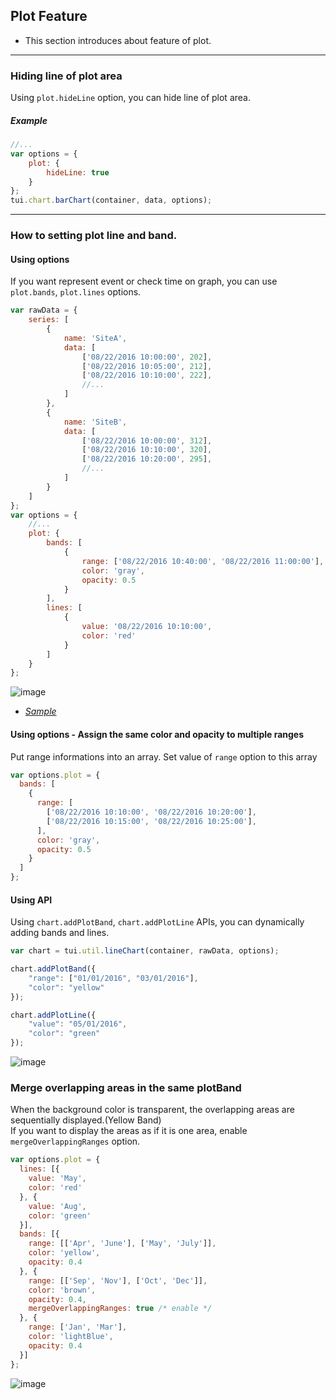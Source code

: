 ## Plot Feature
* This section introduces about feature of plot.

***

### Hiding line of plot area

Using `plot.hideLine` option, you can hide line of plot area.

##### Example

```javascript
//...
var options = {
    plot: {
        hideLine: true
    }
};
tui.chart.barChart(container, data, options);
```
***

### How to setting plot line and band.

#### Using options
If you want represent event or check time on graph, you can use `plot.bands`, `plot.lines` options.

```javascript
var rawData = {
    series: [
        {
            name: 'SiteA',
            data: [
                ['08/22/2016 10:00:00', 202],
                ['08/22/2016 10:05:00', 212],
                ['08/22/2016 10:10:00', 222],
                //...
            ]
        },
        {
            name: 'SiteB',
            data: [
                ['08/22/2016 10:00:00', 312],
                ['08/22/2016 10:10:00', 320],
                ['08/22/2016 10:20:00', 295],
                //...
            ]
        }
    ]
};
var options = {
    //...
    plot: {
        bands: [
            {
                range: ['08/22/2016 10:40:00', '08/22/2016 11:00:00'],
                color: 'gray',
                opacity: 0.5
            }
        ],
        lines: [
            {
                value: '08/22/2016 10:10:00',
                color: 'red'
            }
        ]
    }
};
```

![image](https://user-images.githubusercontent.com/35218826/36886584-8a6df2e6-1e30-11e8-9028-0084bebb7a72.png)

* _[Sample](https://nhnent.github.io/tui.chart/latest/tutorial-example03-03-line-chart-coordinate-data.html)_

#### Using options - Assign the same color and opacity to multiple ranges
Put range informations into an array.
Set value of `range` option to this array
```javascript
var options.plot = {
  bands: [
    {
      range: [
        ['08/22/2016 10:10:00', '08/22/2016 10:20:00'],
        ['08/22/2016 10:15:00', '08/22/2016 10:25:00'],
      ],
      color: 'gray',
      opacity: 0.5
    }
  ]
};
```

#### Using API
Using `chart.addPlotBand`, `chart.addPlotLine` APIs, you can dynamically adding bands and lines.

```javascript
var chart = tui.util.lineChart(container, rawData, options);

chart.addPlotBand({
    "range": ["01/01/2016", "03/01/2016"],
    "color": "yellow"
});

chart.addPlotLine({
    "value": "05/01/2016",
    "color": "green"
});
```

![image](https://github.nhnent.com/storage/user/429/files/86eb0430-6b6a-11e6-9295-0358be2f37a1)

### Merge overlapping areas in the same plotBand
When the background color is transparent, the overlapping areas are sequentially displayed.(Yellow Band)  
If you want to display the areas as if it is one area, enable `mergeOverlappingRanges` option.
```javascript
var options.plot = {
  lines: [{
    value: 'May',
    color: 'red'
  }, {
    value: 'Aug',
    color: 'green'
  }],
  bands: [{
    range: [['Apr', 'June'], ['May', 'July']],
    color: 'yellow',
    opacity: 0.4
  }, {
    range: [['Sep', 'Nov'], ['Oct', 'Dec']],
    color: 'brown',
    opacity: 0.4,
    mergeOverlappingRanges: true /* enable */
  }, {
    range: ['Jan', 'Mar'],
    color: 'lightBlue',
    opacity: 0.4
  }]
};
```

![image](https://github.nhnent.com/storage/user/429/files/86eb0430-6b6a-11e6-9295-0358be2f37a1)
